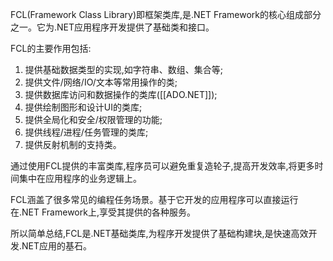 FCL(Framework Class Library)即框架类库,是.NET Framework的核心组成部分之一。它为.NET应用程序开发提供了基础类和接口。

FCL的主要作用包括:

1. 提供基础数据类型的实现,如字符串、数组、集合等;
2. 提供文件/网络/IO/文本等常用操作的类;
3. 提供数据库访问和数据操作的类库([[ADO.NET]]);
4. 提供绘制图形和设计UI的类库;
5. 提供全局化和安全/权限管理的功能;
6. 提供线程/进程/任务管理的类库;
7. 提供反射机制的支持类。

通过使用FCL提供的丰富类库,程序员可以避免重复造轮子,提高开发效率,将更多时间集中在应用程序的业务逻辑上。

FCL涵盖了很多常见的编程任务场景。基于它开发的应用程序可以直接运行在.NET Framework上,享受其提供的各种服务。

所以简单总结,FCL是.NET基础类库,为程序开发提供了基础构建块,是快速高效开发.NET应用的基石。